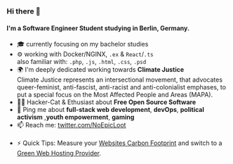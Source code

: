 ### Hi there 👋

#### I'm a Software Engineer Student studying in Berlin, Germany.

- 🎓 currently focusing on my bachelor studies
- ⚙️ working with Docker/NGINX, `.ex` & `React`/`.ts`  
also familiar with: `.php`, `.js`, `.html`, `.css`, `.psd`
- 🌍 I'm deeply dedicated working towards **Climate Justice**  
Climate Justice represents an intersectional movement, that advocates queer-feminist, anti-fascist, anti-racist and anti-colonialist emphases,  to put a special focus on the Most Affected People and Areas (MAPA).  
- 🐱‍💻 Hacker-Cat & Ethusiast about **Free Open Source Software**
- 💬 Ping me about **full-stack web development**, **devOps**, **political activism** ,**youth empowerment**, **gaming**
- 📫 Reach me: [twitter.com/NoEpicLoot](https://twitter.com/NoEpicLoot)  
​  
- ⚡️ Quick Tips: Measure your [Websites Carbon Footprint](https://www.websitecarbon.com/) and switch to a [Green Web Hosting Provider](https://www.thegreenwebfoundation.org/directory/).
